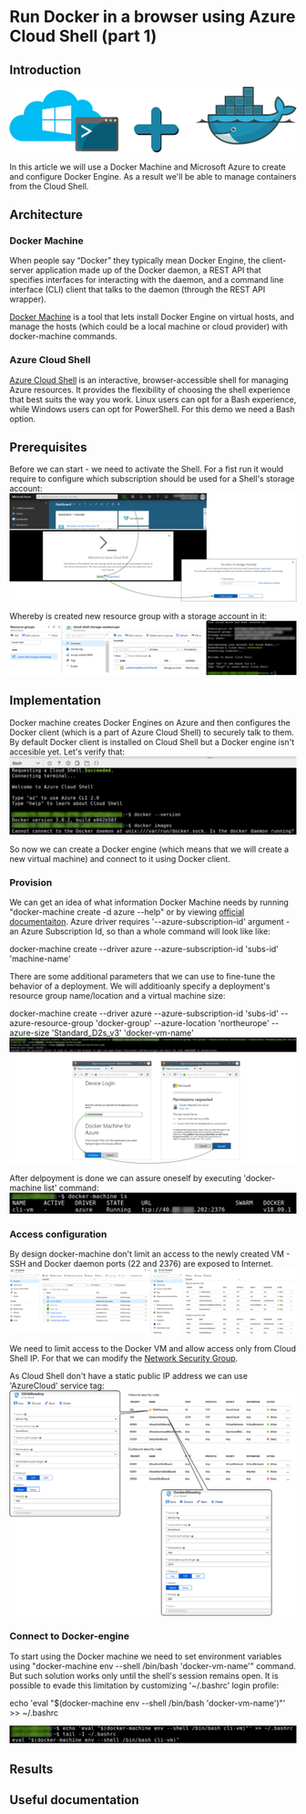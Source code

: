 # Run Docker in a browser using Azure Cloud Shell (part 1)

## Introduction
![](/images/docker-azure-cli/arch.png)

In this article we will use a Docker Machine and Microsoft Azure to create and configure Docker Engine. As a result we'll be able to manage containers from the Cloud Shell. 

## Architecture

### Docker Machine

When people say “Docker” they typically mean Docker Engine, the client-server application made up of the Docker daemon, a REST API that specifies interfaces for interacting with the daemon, and a command line interface (CLI) client that talks to the daemon (through the REST API wrapper). 

[Docker Machine](https://docs.docker.com/machine/overview/) is a tool that lets install Docker Engine on virtual hosts, and manage the hosts (which could be a local machine or cloud provider) with docker-machine commands. 

### Azure Cloud Shell
[Azure Cloud Shell](https://docs.microsoft.com/en-us/azure/cloud-shell/overview) is an interactive, browser-accessible shell for managing Azure resources. It provides the flexibility of choosing the shell experience that best suits the way you work. Linux users can opt for a Bash experience, while Windows users can opt for PowerShell. For this demo we need a Bash option.

## Prerequisites
Before we can start - we need to activate the Shell. For a fist run it would require to configure which subscription should be used for a Shell's storage account:
![](/images/docker-azure-cli/shell_init.png)

Whereby is created new resource group with a storage account in it:
![](/images/docker-azure-cli/shell_init_result.png)

## Implementation

Docker machine creates Docker Engines on Azure and then configures the Docker client (which is a part of Azure Cloud Shell) to securely talk to them. By default Docker client is installed on Cloud Shell but a Docker engine isn't accesible yet. Let's verify that: 
![](/images/docker-azure-cli/docker_run_err.png)

So now we can create a Docker engine (which means that we will create a new virtual machine) and connect to it using Docker client.

### Provision
We can get an idea of what information Docker Machine needs by running "docker-machine create -d azure --help" or by viewing 
[official documentaiton](https://docs.docker.com/machine/drivers/azure/). Azure driver requires '--azure-subscription-id' argument - an Azure Subscription Id, so than a whole command will look like like:

docker-machine create --driver azure --azure-subscription-id 'subs-id' 'machine-name'

There are some additional parameters that we can use to fine-tune the behavior of a deployment. We will additioanly specify a deployment's resource group name/location and a virtual machine size:

docker-machine create --driver azure --azure-subscription-id 'subs-id' --azure-resource-group 'docker-group' --azure-location 'northeurope' --azure-size 'Standard_D2s_v3' 'docker-vm-name'
![](/images/docker-azure-cli/docker_machine_create.png)

After delpoyment is done we can assure oneself by executing 'docker-machine list' command:
![](/images/docker-azure-cli/get_docker_machine_list.png)

### Access configuration

By design docker-machine don't limit an access to the newly created VM - SSH and Docker daemon ports (22 and 2376) are exposed to Internet. 
![](/images/docker-azure-cli/docker_vm_nsg.png)

We need to limit access to the Docker VM and allow access only from Cloud Shell IP. For that we can modify the [Network Security Group](https://docs.microsoft.com/en-us/azure/virtual-network/manage-network-security-group#work-with-security-rules).

As Cloud Shell don't have a static public IP address we can use 'AzureCloud' service tag:
![](/images/docker-azure-cli/docker_vm_nsg_new.png)

### Connect to Docker-engine

To start using the Docker machine we need to set environment variables using "docker-machine env --shell /bin/bash 'docker-vm-name'" command. But such solution works only until the shell's session remains open. It is possible to evade this limitation by customizing '~/.bashrc' login profile:

echo 'eval "$(docker-machine env --shell /bin/bash 'docker-vm-name')"' >> ~/.bashrc

![](/images/docker-azure-cli/docker_machine_env_startup.png)

## Results

## Useful documentation

